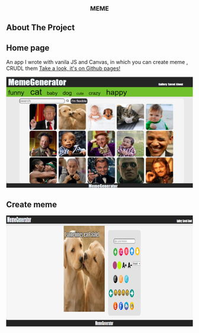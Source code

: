<!-- Improved compatibility of back to top link: See: https://github.com/othneildrew/Best-README-Template/pull/73 -->
<a name="readme-top"></a>
<!--
*** Thanks for checking out the Best-README-Template. If you have a suggestion
*** that would make this better, please fork the repo and create a pull request
*** or simply open an issue with the tag "enhancement".
*** Don't forget to give the project a star!
*** Thanks again! Now go create something AMAZING! :D
-->



<!-- PROJECT SHIELDS -->
<!--
*** I'm using markdown "reference style" links for readability.
*** Reference links are enclosed in brackets [ ] instead of parentheses ( ).
*** See the bottom of this document for the declaration of the reference variables
*** for contributors-url, forks-url, etc. This is an optional, concise syntax you may use.
*** https://www.markdownguide.org/basic-syntax/#reference-style-links
-->




<!-- PROJECT LOGO -->
<br />
<div align="center">

  <h3 align="center">MEME </h3>

  
</div>





<!-- ABOUT THE PROJECT -->
## About The Project
 
 
 ## Home page
 
An app I wrote with vanila JS and Canvas, in which you can create meme , CRUDL them [ Take a look, it's on Github pages!](https://eldadyikne.github.io/meme/)

 <img src="img/meme1.png" alt="" width="600" height="300">
 
 ## Create meme
 
  <img src="img/meme.png" alt="" width="600" height="300">


